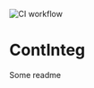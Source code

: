 ![CI workflow](https://github.com/KarthikMS/ContInteg/workflows/CI%20workflow/badge.svg)

# ContInteg

Some readme
